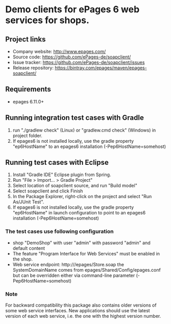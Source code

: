# Demo clients for ePages 6 web services for shops. #

## Project links ##

- Company website: http://www.epages.com/
- Source code: https://github.com/ePages-de/soapclient/
- Issue tracker: https://github.com/ePages-de/soapclient/issues
- Release repository: https://bintray.com/epages/maven/epages-soapclient/

## Requirements ##
- epages 6.11.0+

## Running integration test cases with Gradle ##

1. run "./gradlew check" (Linux) or "gradlew.cmd check" (Windows) in project folder.
2. If epages6 is not installed locally, use the
   gradle property "ep6HostName" to an epages6 installation (-Pep6HostName=somehost)

## Running test cases with Eclipse ##

1. Install "Gradle IDE" Eclipse plugin from Spring.
2. Run "File > Import... > Gradle Project"
3. Select location of soapclient source, and run "Build model"
4. Select soapclient and click Finish
5. In the Package Explorer, right-click on the project
   and select "Run As/JUnit Test".
6. If epages6 is not installed locally, use the 
   gradle property "ep6HostName" in launch configuration to point 
   to an epages6 installation (-Pep6HostName=somehost)

### The test cases use following configuration ###

- shop "DemoShop" with user "admin" with password "admin" and default content
- The feature "Program Interface for Web Services" must be enabled in the shop.
- Web service endpoint: http://<SystemDomainName>/epages/Store.soap
  the SystemDomainName comes from epages/Shared/Config/epages.conf
  but can be overridden either via command-line parameter (-Pep6HostName=somehost)

### Note ###

For backward compatibility this package also contains older versions of some
web service interfaces. New applications should use the latest version of each
web service, i.e. the one with the highest version number.
